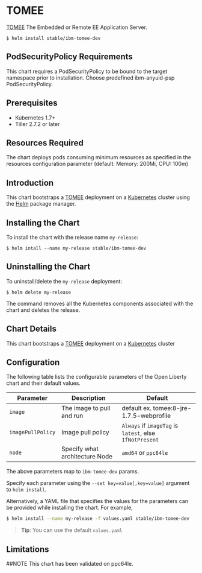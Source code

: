 # TOMEE

[TOMEE](http://tomee.apache.org/) The Embedded or Remote EE Application Server.

```console
$ helm install stable/ibm-tomee-dev
```

## PodSecurityPolicy Requirements
This chart requires a PodSecurityPolicy to be bound to the target namespace prior to installation. Choose predefined ibm-anyuid-psp PodSecurityPolicy.

## Prerequisites

- Kubernetes 1.7+ 
- Tiller 2.7.2 or later

## Resources Required
The chart deploys pods consuming minimum resources as specified in the resources configuration parameter (default: Memory: 200Mi, CPU: 100m)

## Introduction

This chart bootstraps a [TOMEE](https://github.com/apache/tomee) deployment on a [Kubernetes](http://kubernetes.io) cluster using the [Helm](https://helm.sh) package manager.


## Installing the Chart

To install the chart with the release name `my-release`:

```console
$ helm intall --name my-release stable/ibm-tomee-dev
```

## Uninstalling the Chart

To uninstall/delete the `my-release` deployment:

```console
$ helm delete my-release
```

The command removes all the Kubernetes components associated with the chart and deletes the release.

## Chart Details
This chart bootstraps a [TOMEE](https://hub.docker.com/r/ppc64le/tomee/) deployment on a [Kubernetes](http://kubernetes.io) cluster


## Configuration

The following table lists the configurable parameters of the Open Liberty chart and their default values.

|      Parameter            |          Description            |                         Default                         |
|---------------------------|---------------------------------|---------------------------------------------------------|
| `image`                   | The image to pull and run       |  default ex. tomee:8-jre-1.7.5-webprofile               |
| `imagePullPolicy`         | Image pull policy               | `Always` if `imageTag` is `latest`, else `IfNotPresent` |
| `node`                    | Specify what architecture Node  | `amd64` or `ppc64le`                                    |


The above parameters map to `ibm-tomee-dev` params.

Specify each parameter using the `--set key=value[,key=value]` argument to `helm install`. 

Alternatively, a YAML file that specifies the values for the parameters can be provided while installing the chart. For example,

```bash
$ helm install --name my-release -f values.yaml stable/ibm-tomee-dev
```

> **Tip**: You can use the default `values.yaml`

## Limitations
##NOTE This chart has been validated on ppc64le.
